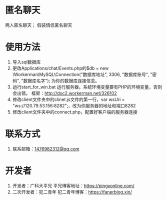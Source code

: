 # 匿名聊天
两人匿名聊天；
假装情侣匿名聊天

# 使用方法
1. 导入sql数据库  
2. 更改Applications/chat/Events.php的$db = new \Workerman\MySQL\Connection("数据库地址", 3306, "数据库账号", "密码", "数据库名字"); 为你的数据库连接信息。  
3. 运行start_for_win.bat 运行服务器。系统环境变量要有PHP的环境变量，否则会出错。 框架：http://doc2.workerman.net/326102
4. 修改client文件夹中的clinet.js文件的第一行，var wsUri = "ws://120.79.53.156:8282";，改为你服务器的地址和端口8282
5. 修改client文件夹中的connect.php，配置好客户端的服务器连接


# 联系方式
1. 联系邮箱：1476982312@qq.com

# 开发者
1. 开发者：广科大平兄
平兄博客地址：https://pingxonline.com/
2. 二次开发者：犯二青年
犯二青年博客：https://fanerblog.xin/
